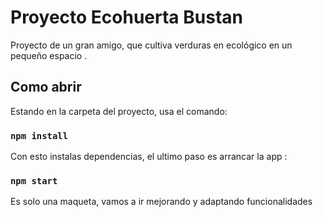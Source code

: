 # Proyecto Ecohuerta Bustan

Proyecto de un gran amigo, que cultiva verduras en ecológico en un pequeño espacio .
## Como abrir

Estando en la carpeta del proyecto, usa el comando:

### `npm install`

Con esto instalas dependencias, el ultimo paso es arrancar la app :

### `npm start`

Es solo una maqueta, vamos a ir mejorando y adaptando funcionalidades



